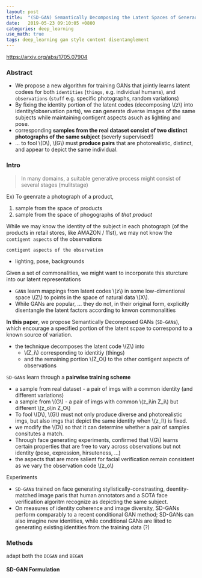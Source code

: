 ```yaml
---
layout: post
title:  "(SD-GAN) Semantically Decomposing the Latent Spaces of Generaqtive Adversarial Networks"
date:   2019-05-23 09:10:05 +0800
categories: deep_learning
use_math: true
tags: deep_learning gan style content disentanglement 
---
```


<a href="https://arxiv.org/abs/1705.07904" target="_blank">https://arxiv.org/abs/1705.07904</a>


### Abstract
* We propose a new algorithm for training GANs that jointly learns latent codees for both `identities` (`things`, e.g. individual humans), and `observations` (`stuff` e.g. specific photographs, random variations)
* By fixing the identity portion of the latent codes (decomposing \\(z\\) into identity/observation parts), we can generate diverse images of the same subjects while maintaining contigent aspects asuch as lighting and pose.
* corresponding __samples from the real dataset consist of two distinct photographs of the same subject__ (severly supervised!)
* ... to fool \\(D\\), \\(G\\) must __produce pairs__ that are photorealistic, distinct, and appear to depict the same individual.


### Intro
> In many domains, a suitable generative process might consist of several stages (mulitstage)

Ex) To geenrate a photograph of a product,
1. sample from the space of products
2. sample from the space of phogographs of _that product_

While we may know the identity of the subject in each photograph (of the products in retail stores, like AMAZON / 11st), we may not know the `contigent aspects` of the observations

`contigent aspects of the observation`
* lighting, pose, backgrounds


Given a set of commonalities, we might want to incorporate this sturcture into our latent representations
* `GAN`s learn mappings from latent codes \\(z\\) in some low-dimentional space \\(Z\\) to points in the space of natural data \\(X\\).
* While GANs are popular, ... they do not, in their original form, explicitly disentangle the latent factors according to knwon commonalities

__In this paper__, we propose Semantically Decomposed GANs (`SD-GAN`s), which encourage a specified portion of the latent scpae to correspond to a known source of variation.
* the technique decomposes the latent code \\(Z\\) into 
  * \\(Z\_i\\) corresponding to identitiy (things)
  * and the remaining portion \\(Z\_O\\) to the other contigent aspects of observations


`SD-GAN`s learn through a __pairwise training scheme__
* a sample from real dataset - a pair of imgs with a common identity (and different variations)
* a sample from \\(G\\) - a pair of imgs with common \\(z\_i\in Z\_i\\) but different \\(z\_o\in Z\_O\\)
* To fool \\(D\\), \\(G\\) must not only produce diverse and photorealistic imgs, but also imgs that depict the same identity when \\(z\_I\\) is fixed.
* we modify the \\(D\\) so that it can determine whether a pair of samples consitutes a match.
* Through face generating experiments, confirmed that \\(G\\) learns certain properties that are free to vary across observations but not identity (pose, expression, hirsuteness, ...)
* the aspects that are more salient for facial verification remain consistent as we vary the observation code \\(z\_o\\)


Experiments
* `SD-GAN`s trained on face generating stylistically-constrasting, deentity-matched image paris that human annotators and a SOTA face verification algoritm recognize as depicting the same subject.
* On measures of identity coherence and image diversity, SD-GANs perform comparably to a recent conditional GAN method; SD-GANs can also imagine new identities, while conditional GANs are liited to generating existing identities from the training data (?)

### Methods
adapt both the `DCGAN` and `BEGAN`

#### SD-GAN Formulation
